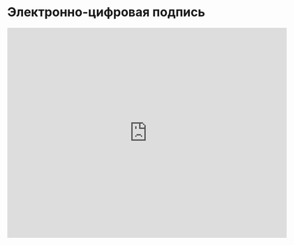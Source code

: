 # Электронно-цифровая подпись
<iframe width="640" height="480" src="https://www.youtube.com/embed/Ow5encTf8lg?list=PLU-TUGRFxOHjDvu4NHrpFdpYI20-zOG2-" frameborder="0" allowfullscreen></iframe>
